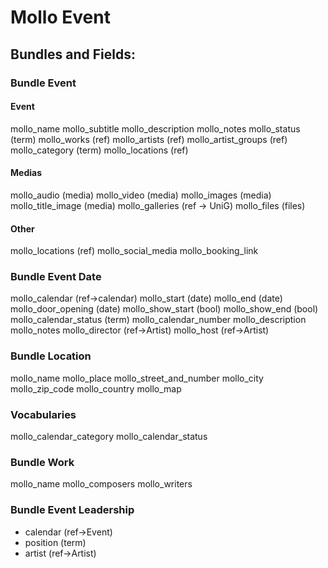 # Mollo Event

## Bundles and Fields:
### Bundle Event
#### Event
mollo_name
mollo_subtitle
mollo_description
mollo_notes
mollo_status (term)
mollo_works (ref)
mollo_artists (ref)
mollo_artist_groups (ref)
mollo_category (term)
mollo_locations (ref)



#### Medias
mollo_audio (media)
mollo_video (media)
mollo_images (media)
mollo_title_image (media)
mollo_galleries (ref -> UniG)
mollo_files (files)

#### Other
mollo_locations (ref)
mollo_social_media
mollo_booking_link

### Bundle Event Date
mollo_calendar (ref->calendar)
mollo_start (date)
mollo_end (date)
mollo_door_opening (date)
mollo_show_start (bool)
mollo_show_end (bool)
mollo_calendar_status (term)
mollo_calendar_number
mollo_description
mollo_notes
mollo_director (ref->Artist)
mollo_host (ref->Artist)


### Bundle Location
mollo_name
mollo_place
mollo_street_and_number
mollo_city
mollo_zip_code
mollo_country
mollo_map

### Vocabularies
mollo_calendar_category
mollo_calendar_status

### Bundle Work
mollo_name
mollo_composers
mollo_writers


### Bundle Event Leadership
- calendar  (ref->Event)
- position (term)
- artist (ref->Artist)
